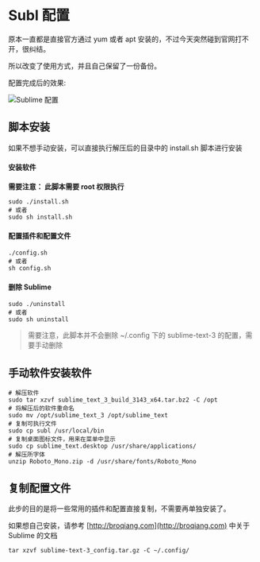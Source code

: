 # Subl 配置

原本一直都是直接官方通过 yum 或者 apt 安装的，不过今天突然碰到官网打不开，很纠结。

所以改变了使用方式，并且自己保留了一份备份。

配置完成后的效果:

![Sublime 配置](http://image.broqiang.com/c7aa9267b0e92db30e719a1836a4f5bb.png)

## 脚本安装

如果不想手动安装，可以直接执行解压后的目录中的 install.sh 脚本进行安装

#### 安装软件

__需要注意： 此脚本需要 root 权限执行__

```shell
sudo ./install.sh
# 或者
sudo sh install.sh
```

#### 配置插件和配置文件

```shell
./config.sh
# 或者
sh config.sh
```

#### 删除 Sublime
```shell
sudo ./uninstall
# 或者
sudo sh uninstall
```

> 需要注意，此脚本并不会删除 ~/.config 下的 sublime-text-3 的配置，需要手动删除

## 手动软件安装软件

```shell
# 解压软件
sudo tar xzvf sublime_text_3_build_3143_x64.tar.bz2 -C /opt
# 将解压后的软件重命名
sudo mv /opt/sublime_text_3 /opt/sublime_text
# 复制可执行文件
sudo cp subl /usr/local/bin
# 复制桌面图标文件，用来在菜单中显示
sudo cp sublime_text.desktop /usr/share/applications/
# 解压所字体
unzip Roboto_Mono.zip -d /usr/share/fonts/Roboto_Mono
```

## 复制配置文件

此步的目的是将一些常用的插件和配置直接复制，不需要再单独安装了。

如果想自己安装，请参考 [http://broqiang.com](http://broqiang.com) 中关于 Sublime 的文档

```shell
tar xzvf sublime-text-3_config.tar.gz -C ~/.config/
```



